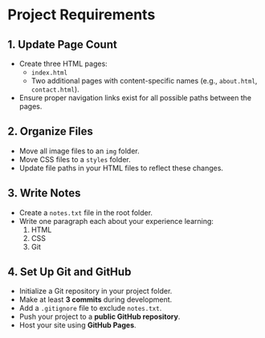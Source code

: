 # Project Requirements

## 1. Update Page Count
- Create three HTML pages:
  - `index.html`
  - Two additional pages with content-specific names (e.g., `about.html`, `contact.html`).
- Ensure proper navigation links exist for all possible paths between the pages.

## 2. Organize Files
- Move all image files to an `img` folder.
- Move CSS files to a `styles` folder.
- Update file paths in your HTML files to reflect these changes.

## 3. Write Notes
- Create a `notes.txt` file in the root folder.
- Write one paragraph each about your experience learning:
  1. HTML
  2. CSS
  3. Git

## 4. Set Up Git and GitHub
- Initialize a Git repository in your project folder.
- Make at least **3 commits** during development.
- Add a `.gitignore` file to exclude `notes.txt`.
- Push your project to a **public GitHub repository**.
- Host your site using **GitHub Pages**.
